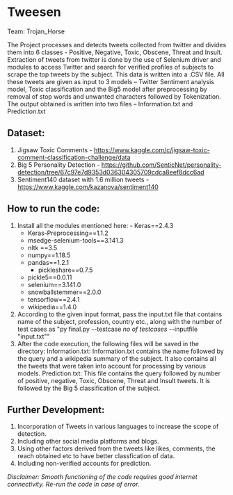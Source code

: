 # Tweesen
Team: Trojan_Horse

The Project processes and detects tweets collected from twitter and divides them into 6 classes - Positive, Negative, Toxic, Obscene, Threat and Insult.
Extraction of tweets from twitter is done by the use of Selenium driver and modules to access Twitter and search for verified profiles of subjects to scrape the top tweets by the subject. 
This data is written into a .CSV file. 
All these tweets are given as input to 3 models – Twitter Sentiment analysis model, Toxic classification and the Big5 model after preprocessing by removal of stop words and unwanted characters followed by Tokenization. 
The output obtained is written into two files – Information.txt and Prediction.txt

## Dataset: 
1. Jigsaw Toxic Comments - https://www.kaggle.com/c/jigsaw-toxic-comment-classification-challenge/data
2. Big 5 Personality Detection - https://github.com/SenticNet/personality-detection/tree/67c97e7d9353d036304305709cdca8eef8dcc6ad
3. Sentiment140 dataset with 1.6 million tweets - https://www.kaggle.com/kazanova/sentiment140

## How to run the code:
1. Install all the modules mentioned here: 
          - Keras==2.4.3
	  - Keras-Preprocessing==1.1.2
	  - msedge-selenium-tools==3.141.3
	  - nltk ==3.5
	  - numpy==1.18.5
	  - pandas==1.2.1
          - pickleshare==0.7.5
	  - pickle5==0.0.11
	  - selenium==3.141.0
	 - snowballstemmer==2.0.0
	 - tensorflow==2.4.1
	 - wikipedia==1.4.0
2. According to the given input format, pass the input.txt file that contains name of the subject, profession, country etc., along with the number of test cases as "py final.py --testcase *no of testcases* --inputfile "input.txt"" 
3. After the code execution, the following files will be saved in the directory:
	Information.txt: 
	Information.txt contains the name followed by the query and a wikipedia summary of the subject. It also contains all the tweets that were taken into account for processing by various models.
	Prediction.txt: 
	This file contains the query followed by number of positive, negative, Toxic, Obscene, Threat and Insult tweets. It is followed by the Big 5 classification of the subject. 

## Further Development: 
1. Incorporation of Tweets in various languages to increase the scope of detection.
2. Including other social media platforms and blogs. 
3. Using other factors derived from the tweets like likes, comments, the reach obtained etc to have better classfication of data. 
4. Including non-verified accounts for prediction. 

*Disclaimer: Smooth functioning of the code requires good internet connectivity. Re-run the code in case of error.*
